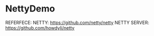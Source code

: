 # NettyDemo

REFERFECE:
NETTY: https://github.com/netty/netty
NETTY SERVER: https://github.com/howdyli/netty
